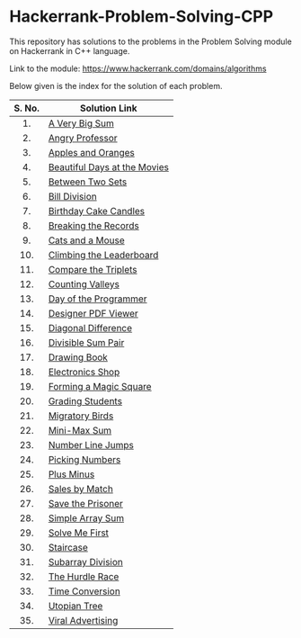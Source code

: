 # Hackerrank-Problem-Solving-CPP
This repository has solutions to the problems in the Problem Solving module on Hackerrank in C++ language.

Link to the module: https://www.hackerrank.com/domains/algorithms

Below given is the index for the solution of each problem.

| S. No.  | Solution Link |
|:---------------:|---------------|
|1.| [A Very Big Sum](https://github.com/niharika1102/Hackerrank-Problem-Solving-CPP/blob/main/A%20Very%20Big%20Sum.cpp)  |
|2.|[Angry Professor](https://github.com/niharika1102/Hackerrank-Problem-Solving-CPP/blob/main/Angry%20Professor.cpp)|
|3.| [Apples and Oranges](https://github.com/niharika1102/Hackerrank-Problem-Solving-CPP/blob/main/Apple%20and%20Orange.cpp)  |
|4.|[Beautiful Days at the Movies](https://github.com/niharika1102/Hackerrank-Problem-Solving-CPP/blob/main/Beautiful%20Days%20at%20the%20Movies.cpp)|
|5.| [Between Two Sets](https://github.com/niharika1102/Hackerrank-Problem-Solving-CPP/blob/main/Between%20Two%20Sets.cpp)|
|6.|[Bill Division](https://github.com/niharika1102/Hackerrank-Problem-Solving-CPP/blob/main/Bill%20Division.cpp)|
|7.| [Birthday Cake Candles](https://github.com/niharika1102/Hackerrank-Problem-Solving-CPP/blob/main/Birthday%20Cake%20Candles.cpp)|
|8.|[Breaking the Records](https://github.com/niharika1102/Hackerrank-Problem-Solving-CPP/blob/main/Breaking%20the%20Records.cpp)|
|9.|[Cats and a Mouse](https://github.com/niharika1102/Hackerrank-Problem-Solving-CPP/blob/main/Cats%20and%20a%20Mouse.cpp)|
|10.|[Climbing the Leaderboard](https://github.com/niharika1102/Hackerrank-Problem-Solving-CPP/blob/main/Climbing%20the%20Leaderboard.cpp)|
|11.|[Compare the Triplets](https://github.com/niharika1102/Hackerrank-Problem-Solving-CPP/blob/main/Compare%20the%20Triplets.cpp)|
|12.|[Counting Valleys](https://github.com/niharika1102/Hackerrank-Problem-Solving-CPP/blob/main/Counting%20Valleys.cpp)|
|13.|[Day of the Programmer](https://github.com/niharika1102/Hackerrank-Problem-Solving-CPP/blob/main/Day%20of%20the%20Programmer.cpp)|
|14.|[Designer PDF Viewer](https://github.com/niharika1102/Hackerrank-Problem-Solving-CPP/blob/main/Designer%20PDF%20Viewer.cpp)|
|15.|[Diagonal Difference](https://github.com/niharika1102/Hackerrank-Problem-Solving-CPP/blob/main/Diagonal%20Difference.cpp)|
|16.|[Divisible Sum Pair](https://github.com/niharika1102/Hackerrank-Problem-Solving-CPP/blob/main/Divisible%20Sum%20Pair.cpp)|
|17.|[Drawing Book](https://github.com/niharika1102/Hackerrank-Problem-Solving-CPP/blob/main/Drawing%20Book.cpp)|
|18.|[Electronics Shop](https://github.com/niharika1102/Hackerrank-Problem-Solving-CPP/blob/main/Electronics%20Shop.cpp)|
|19.|[Forming a Magic Square](https://github.com/niharika1102/Hackerrank-Problem-Solving-CPP/blob/main/Forming%20a%20Magic%20Square.cpp)|
|20.|[Grading Students](https://github.com/niharika1102/Hackerrank-Problem-Solving-CPP/blob/main/Grading%20Students.cpp)|
|21.|[Migratory Birds](https://github.com/niharika1102/Hackerrank-Problem-Solving-CPP/blob/main/Migratory%20Birds.cpp)|
|22.|[Mini-Max Sum](https://github.com/niharika1102/Hackerrank-Problem-Solving-CPP/blob/main/Mini-Max%20Sum.cpp)|
|23.|[Number Line Jumps](https://github.com/niharika1102/Hackerrank-Problem-Solving-CPP/blob/main/Number%20Line%20Jumps.cpp)|
|24.|[Picking Numbers](https://github.com/niharika1102/Hackerrank-Problem-Solving-CPP/blob/main/Picking%20Numbers.cpp)|
|25.|[Plus Minus](https://github.com/niharika1102/Hackerrank-Problem-Solving-CPP/blob/main/Plus%20Minus.cpp)|
|26.|[Sales by Match](https://github.com/niharika1102/Hackerrank-Problem-Solving-CPP/blob/main/Sales%20By%20Match.cpp)|
|27.|[Save the Prisoner](https://github.com/niharika1102/Hackerrank-Problem-Solving-CPP/blob/main/Save%20The%20Prisoner.cpp)|
|28.|[Simple Array Sum](https://github.com/niharika1102/Hackerrank-Problem-Solving-CPP/blob/main/Simple%20Array%20Sum.cpp)|
|29.|[Solve Me First](https://github.com/niharika1102/Hackerrank-Problem-Solving-CPP/blob/main/Solve%20Me%20First.cpp)|
|30.|[Staircase](https://github.com/niharika1102/Hackerrank-Problem-Solving-CPP/blob/main/Staircase.cpp)|
|31.|[Subarray Division](https://github.com/niharika1102/Hackerrank-Problem-Solving-CPP/blob/main/Subarray%20Division.cpp)|
|32.|[The Hurdle Race](https://github.com/niharika1102/Hackerrank-Problem-Solving-CPP/blob/main/The%20Hurdle%20Race.cpp)|
|33.|[Time Conversion](https://github.com/niharika1102/Hackerrank-Problem-Solving-CPP/blob/main/Time%20Conversion.cpp)|
|34.|[Utopian Tree](https://github.com/niharika1102/Hackerrank-Problem-Solving-CPP/blob/main/Utopian%20Tree.cpp)|
|35.|[Viral Advertising](https://github.com/niharika1102/Hackerrank-Problem-Solving-CPP/blob/main/Viral%20Advertising.cpp)|
